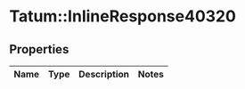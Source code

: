 # Tatum::InlineResponse40320

## Properties
Name | Type | Description | Notes
------------ | ------------- | ------------- | -------------


